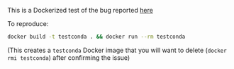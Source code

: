 This is a Dockerized test of the bug reported [here](https://github.com/bactopia/bactopia/issues/502)

To reproduce:

```bash
docker build -t testconda . && docker run --rm testconda
```

(This creates a `testconda` Docker image that you will want to delete (`docker rmi testconda`) after confirming the issue)